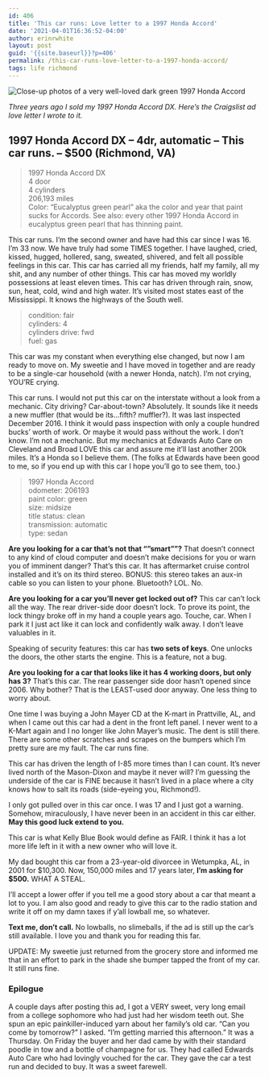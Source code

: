 ```yaml
---
id: 406
title: 'This car runs: Love letter to a 1997 Honda Accord'
date: '2021-04-01T16:36:52-04:00'
author: erinrwhite
layout: post
guid: '{{site.baseurl}}?p=406'
permalink: /this-car-runs-love-letter-to-a-1997-honda-accord/
tags: life richmond
---
```


![Close-up photos of a very well-loved dark green 1997 Honda Accord]({{site.baseurl}}/assets//2013-2024//2021/04/1997-accord-shots.jpg)

*Three years ago I sold my 1997 Honda Accord DX. Here’s the Craigslist ad love letter I wrote to it.*

## 1997 Honda Accord DX – 4dr, automatic – This car runs. – $500 (Richmond, VA)

> 1997 Honda Accord DX  
>  4 door  
>  4 cylinders  
>  206,193 miles  
>  Color: “Eucalyptus green pearl” aka the color and year that paint sucks for Accords. See also: every other 1997 Honda Accord in eucalyptus green pearl that has thinning paint.

This car runs. I’m the second owner and have had this car since I was 16. I’m 33 now. We have truly had some TIMES together. I have laughed, cried, kissed, hugged, hollered, sang, sweated, shivered, and felt all possible feelings in this car. This car has carried all my friends, half my family, all my shit, and any number of other things. This car has moved my worldly possessions at least eleven times. This car has driven through rain, snow, sun, heat, cold, wind and high water. It’s visited most states east of the Mississippi. It knows the highways of the South well.

> condition: fair  
>  cylinders: 4  
>  cylinders drive: fwd  
>  fuel: gas

This car was my constant when everything else changed, but now I am ready to move on. My sweetie and I have moved in together and are ready to be a single-car household (with a newer Honda, natch). I’m not crying, YOU’RE crying.

This car runs. I would not put this car on the interstate without a look from a mechanic. City driving? Car-about-town? Absolutely. It sounds like it needs a new muffler (that would be its…fifth? muffler?). It was last inspected December 2016. I think it would pass inspection with only a couple hundred bucks’ worth of work. Or maybe it would pass without the work. I don’t know. I’m not a mechanic. But my mechanics at Edwards Auto Care on Cleveland and Broad LOVE this car and assure me it’ll last another 200k miles. It’s a Honda so I believe them. (The folks at Edwards have been good to me, so if you end up with this car I hope you’ll go to see them, too.)

> 1997 Honda Accord  
>  odometer: 206193  
>  paint color: green  
>  size: midsize  
>  title status: clean  
>  transmission: automatic  
>  type: sedan

**Are you looking for a car that’s not that “”smart””?** That doesn’t connect to any kind of cloud computer and doesn’t make decisions for you or warn you of imminent danger? That’s this car. It has aftermarket cruise control installed and it’s on its third stereo. BONUS: this stereo takes an aux-in cable so you can listen to your phone. Bluetooth? LOL. No.

**Are you looking for a car you’ll never get locked out of?** This car can’t lock all the way. The rear driver-side door doesn’t lock. To prove its point, the lock thingy broke off in my hand a couple years ago. Touche, car. When I park it I just act like it can lock and confidently walk away. I don’t leave valuables in it.

Speaking of security features: this car has **two sets of keys**. One unlocks the doors, the other starts the engine. This is a feature, not a bug.

**Are you looking for a car that looks like it has 4 working doors, but only has 3?** That’s this car. The rear passenger side door hasn’t opened since 2006. Why bother? That is the LEAST-used door anyway. One less thing to worry about.

One time I was buying a John Mayer CD at the K-mart in Prattville, AL, and when I came out this car had a dent in the front left panel. I never went to a K-Mart again and I no longer like John Mayer’s music. The dent is still there. There are some other scratches and scrapes on the bumpers which I’m pretty sure are my fault. The car runs fine.

This car has driven the length of I-85 more times than I can count. It’s never lived north of the Mason-Dixon and maybe it never will? I’m guessing the underside of the car is FINE because it hasn’t lived in a place where a city knows how to salt its roads (side-eyeing you, Richmond!).

I only got pulled over in this car once. I was 17 and I just got a warning. Somehow, miraculously, I have never been in an accident in this car either. **May this good luck extend to you.**

This car is what Kelly Blue Book would define as FAIR. I think it has a lot more life left in it with a new owner who will love it.

My dad bought this car from a 23-year-old divorcee in Wetumpka, AL, in 2001 for $10,300. Now, 150,000 miles and 17 years later, **I’m asking for $500.** WHAT A STEAL.

I’ll accept a lower offer if you tell me a good story about a car that meant a lot to you. I am also good and ready to give this car to the radio station and write it off on my damn taxes if y’all lowball me, so whatever.

**Text me, don’t call.** No lowballs, no slimeballs, if the ad is still up the car’s still available. I love you and thank you for reading this far.

UPDATE: My sweetie just returned from the grocery store and informed me that in an effort to park in the shade she bumper tapped the front of my car. It still runs fine.

### Epilogue

A couple days after posting this ad, I got a VERY sweet, very long email from a college sophomore who had just had her wisdom teeth out. She spun an epic painkiller-induced yarn about her family’s old car. “Can you come by tomorrow?” I asked. “I’m getting married this afternoon.” It was a Thursday. On Friday the buyer and her dad came by with their standard poodle in tow and a bottle of champagne for us. They had called Edwards Auto Care who had lovingly vouched for the car. They gave the car a test run and decided to buy. It was a sweet farewell.